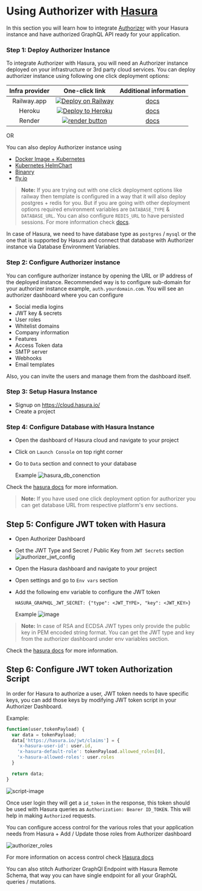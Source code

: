 # Using Authorizer with [Hasura](https://hasura.io/)

In this section you will learn how to integrate [Authorizer](https://authorizer.dev) with your Hasura instance and have authorized GraphQL API ready for your application.

### Step 1: Deploy Authorizer Instance

To integrate Authorizer with Hasura, you will need an Authorizer instance deployed on your infrastructure or 3rd party cloud services. You can deploy authorizer instance using following one click deployment options:

| **Infra provider** |                                                                                           **One-click link**                                                                                            |               **Additional information**               |
| :----------------: | :-----------------------------------------------------------------------------------------------------------------------------------------------------------------------------------------------------: | :----------------------------------------------------: |
|    Railway.app     |                      <a target="_blank" href="https://railway.app/new/template/nwXp1C?referralCode=FEF4uT"><img src="https://railway.app/button.svg" alt="Deploy on Railway"/></a>                      | [docs](https://docs.authorizer.dev/deployment/railway) |
|       Heroku       |  <a target="_blank" href="https://heroku.com/deploy?template=https://github.com/authorizerdev/authorizer-heroku"><img src="https://www.herokucdn.com/deploy/button.svg" alt="Deploy to Heroku" /></a>   | [docs](https://docs.authorizer.dev/deployment/heroku)  |
|       Render       | <a target="_blank" href="https://render.com/deploy?repo=https://github.com/authorizerdev/authorizer-render"><img alt="render button" src="https://render.com/images/deploy-to-render-button.svg" /></a> | [docs](https://docs.authorizer.dev/deployment/render)  |

OR

You can also deploy Authorizer instance using

- [Docker Image + Kubernetes](https://docs.authorizer.dev/deployment/kubernetes)
- [Kubernetes HelmChart](github.com/authorizerdev/authorizer-helm-chart)
- [Binanry](https://docs.authorizer.dev/deployment/binary)
- [fly.io](https://docs.authorizer.dev/deployment/flydotio)

> **Note:** If you are trying out with one click deployment options like railway then template is configured in a way that it will also deploy postgres + redis for you. But if you are going with other deployment options required environment variables are `DATABASE_TYPE` & `DATABASE_URL`. You can also configure `REDIS_URL` to have persisted sessions. For more information check [docs](https://docs.authorizer.dev/core/env).

In case of Hasura, we need to have database type as `postgres` / `mysql` or the one that is supported by Hasura and connect that database with Authorizer instance via Database Environment Variables.

### Step 2: Configure Authorizer instance

You can configure authorizer instance by opening the URL or IP address of the deployed instance. Recommended way is to configure sub-domain for your authorizer instance example, `auth.yourdomain.com`. You will see an authorizer dashboard where you can configure

- Social media logins
- JWT key & secrets
- User roles
- Whitelist domains
- Company information
- Features
- Access Token data
- SMTP server
- Webhooks
- Email templates

Also, you can invite the users and manage them from the dashboard itself.

### Step 3: Setup Hasura Instance

- Signup on https://cloud.hasura.io/
- Create a project

### Step 4: Configure Database with Hasura Instance

- Open the dashboard of Hasura cloud and navigate to your project
- Click on `Launch Console` on top right corner
- Go to `Data` section and connect to your database

  Example
  ![hasura_db_conenction](https://res.cloudinary.com/dcfpom7fo/image/upload/v1661837009/Authorizer/hasura_db_setting_ckdsqu.png)

Check the [hasura docs](https://hasura.io/docs/latest/graphql/cloud/getting-started/index/) for more information.

> **Note:** If you have used one click deployment option for authorizer you can get database URL from respective platform's env sections.

## Step 5: Configure JWT token with Hasura

- Open Authorizer Dashboard
- Get the JWT Type and Secret / Public Key from `JWT Secrets` section
  ![authorizer_jwt_config](https://res.cloudinary.com/dcfpom7fo/image/upload/v1661836501/Authorizer/configure_jwt_uyrvoc.png)
- Open the Hasura dashboard and navigate to your project
- Open settings and go to `Env vars` section
- Add the following env variable to configure the JWT token

  ```
  HASURA_GRAPHQL_JWT_SECRET: {"type": <JWT_TYPE>, "key": <JWT_KEY>}
  ```

  Example
  ![image](https://res.cloudinary.com/dcfpom7fo/image/upload/v1661837310/Authorizer/hasura_jwt_ttuqp2.png)

> **Note:** In case of RSA and ECDSA JWT types only provide the public key in PEM encoded string format. You can get the JWT type and key from the authorizer dashboard under env variables section.

Check the [hasura docs](https://hasura.io/docs/latest/graphql/core/auth/authentication/jwt/) for more information.

## Step 6: Configure JWT token Authorization Script

In order for Hasura to authorize a user, JWT token needs to have specific keys, you can add those keys by modifying JWT token script in your Authorizer Dashboard.

Example:

```js
function(user,tokenPayload) {
  var data = tokenPayload;
  data['https://hasura.io/jwt/claims'] = {
    'x-hasura-user-id': user.id,
    'x-hasura-default-role': tokenPayload.allowed_roles[0],
    'x-hasura-allowed-roles': user.roles
  }

  return data;
}
```

![script-image](https://res.cloudinary.com/dcfpom7fo/image/upload/v1661836293/Authorizer/configure_id_token_yrwb6z.png)

Once user login they will get a `id_token` in the response, this token should be used with Hasura queries as `Authorization: Bearer ID_TOKEN`. This will help in making `Authorized` requests.

You can configure access control for the various roles that your application needs from Hasura + Add / Update those roles from Authorizer dashboard

![authorizer_roles](https://res.cloudinary.com/dcfpom7fo/image/upload/v1661836262/Authorizer/configure_roles_tfxfyq.png)

For more information on access control check [Hasura docs](https://hasura.io/docs/latest/graphql/core/auth/authorization/basics/)

You can also stitch Authorizer GraphQl Endpoint with Hasura Remote Schema, that way you can have single endpoint for all your GraphQL queries / mutations.
